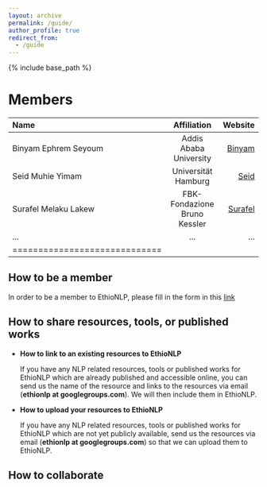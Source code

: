 ```yaml
---
layout: archive
permalink: /guide/
author_profile: true
redirect_from:
  - /guide
---
```


{% include base_path %}

Members
======

| Name | Affiliation | Website |
|:--------|:-------:|--------:|
| Binyam Ephrem Seyoum   | Addis Ababa University   | [Binyam](http://addisababa.academia.edu/BSeyoum)   |
| Seid Muhie Yimam   | Universität Hamburg  | [Seid](https://seyyaw.github.io/)   |
| Surafel Melaku Lakew   | FBK-Fondazione Bruno Kessler   | [Surafel](https://ict.fbk.eu/people/detail/surafelml/)   |
| ... | ... | ... |
|=============================|



## How to be a member
In order to be a member to EthioNLP, please fill in the form in this [link]()

## How to share resources, tools, or published works

* **How to link to an existing resources to EthioNLP**

   If you have any NLP related resources, tools or published works for EthioNLP which are already published and accessible online, you can send us the name of the resource and links to the resources via email (**ethionlp at googlegroups.com**). We will then include them in EthioNLP.

* **How to upload your resources to EthioNLP**

   If you have any NLP related resources, tools or published works for EthioNLP which are not yet publicly available, send us the resources via email (**ethionlp at googlegroups.com**) so that we can upload them to EthioNLP.

## How to collaborate


